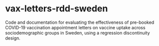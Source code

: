 # vax-letters-rdd-sweden
Code and documentation for evaluating the effectiveness of pre-booked COVID-19 vaccination appointment letters on vaccine uptake across sociodemographic groups in Sweden, using a regression discontinuity design.
